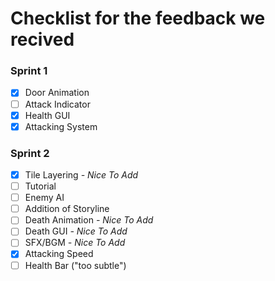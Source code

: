 # Checklist for the feedback we recived 

### Sprint 1
- [x] Door Animation 
- [ ] Attack Indicator
- [x] Health GUI
- [x] Attacking System
### Sprint 2
- [x] Tile Layering *- Nice To Add*
- [ ] Tutorial
- [ ] Enemy AI
- [ ] Addition of Storyline
- [ ] Death Animation *- Nice To Add*
- [ ] Death GUI *- Nice To Add*
- [ ] SFX/BGM *- Nice To Add*
- [x] Attacking Speed
- [ ] Health Bar ("too subtle")
